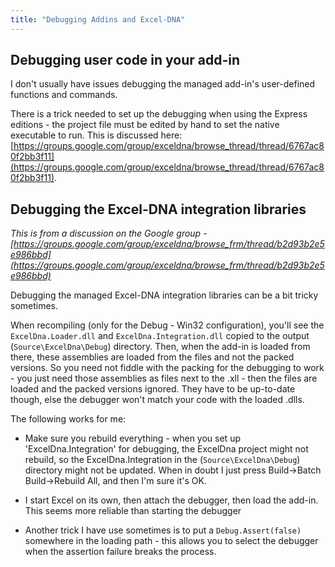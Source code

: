 ```yaml
---
title: "Debugging Addins and Excel-DNA"
---
```

## Debugging user code in your add-in

I don't usually have issues debugging the managed add-in's user-defined functions and commands.

There is a trick needed to set  up the debugging when using the Express editions - the project file must be edited by hand to set the native executable to run. This is discussed here: [https://groups.google.com/group/exceldna/browse_thread/thread/6767ac80f2bb3f11](https://groups.google.com/group/exceldna/browse_thread/thread/6767ac80f2bb3f11).

## Debugging the Excel-DNA integration libraries

_This is from a discussion on the Google group - [https://groups.google.com/group/exceldna/browse_frm/thread/b2d93b2e5e986bbd](https://groups.google.com/group/exceldna/browse_frm/thread/b2d93b2e5e986bbd)_

Debugging the managed Excel-DNA integration libraries can be a bit tricky sometimes.

When recompiling (only for the Debug - Win32 configuration), you'll see the `ExcelDna.Loader.dll` and `ExcelDna.Integration.dll` copied to the output (`Source\ExcelDna\Debug`) directory. Then, when the add-in is loaded from there, these assemblies are loaded from the files and not the packed versions. So you need not fiddle with the packing for the debugging to work - you just need those assemblies as files next to the .xll - then the files are loaded and the packed versions ignored. They have to be up-to-date  though, else the debugger won't match your code with the loaded .dlls.

The following works for me:

- Make sure you rebuild everything - when you set up 'ExcelDna.Integration' for debugging, the ExcelDna project might not rebuild, so the ExcelDna.Integration in the (`Source\ExcelDna\Debug`) directory might not be updated. When in doubt I just press Build->Batch Build->Rebuild All, and then I'm sure it's OK.

- I start Excel on its own, then attach the debugger, then load the add-in. This seems more reliable than starting the debugger

- Another trick I have use sometimes is to put a `Debug.Assert(false)` somewhere in the loading path - this allows you to select the debugger when the assertion failure breaks the process.
